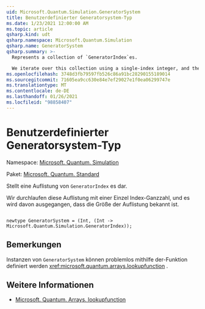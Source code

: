 ```yaml
---
uid: Microsoft.Quantum.Simulation.GeneratorSystem
title: Benutzerdefinierter Generatorsystem-Typ
ms.date: 1/23/2021 12:00:00 AM
ms.topic: article
qsharp.kind: udt
qsharp.namespace: Microsoft.Quantum.Simulation
qsharp.name: GeneratorSystem
qsharp.summary: >-
  Represents a collection of `GeneratorIndex`es.

  We iterate over this collection using a single-index integer, and the size of the collection is assumed to be known.
ms.openlocfilehash: 3748d3fb79597fb526c86a91bc28290155189014
ms.sourcegitcommit: 71605ea9cc630e84e7ef29027e1f0ea06299747e
ms.translationtype: MT
ms.contentlocale: de-DE
ms.lasthandoff: 01/26/2021
ms.locfileid: "98858407"
---
```

# <a name="generatorsystem-user-defined-type"></a>Benutzerdefinierter Generatorsystem-Typ

Namespace: [Microsoft. Quantum. Simulation](xref:Microsoft.Quantum.Simulation)

Paket: [Microsoft. Quantum. Standard](https://nuget.org/packages/Microsoft.Quantum.Standard)


Stellt eine Auflistung von `GeneratorIndex` es dar.

Wir durchlaufen diese Auflistung mit einer Einzel Index-Ganzzahl, und es wird davon ausgegangen, dass die Größe der Auflistung bekannt ist.

```qsharp

newtype GeneratorSystem = (Int, (Int -> Microsoft.Quantum.Simulation.GeneratorIndex));
```



## <a name="remarks"></a>Bemerkungen

Instanzen von `GeneratorSystem` können problemlos mithilfe der-Funktion definiert werden <xref:microsoft.quantum.arrays.lookupfunction> .

## <a name="see-also"></a>Weitere Informationen

- [Microsoft. Quantum. Arrays. lookupfunction](xref:Microsoft.Quantum.Arrays.LookupFunction)